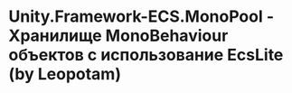 # Unity.Framework-ECS.MonoPool - Хранилище MonoBehaviour объектов с использование EcsLite (by Leopotam)
